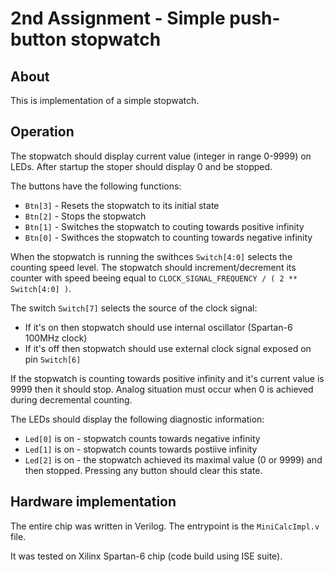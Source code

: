 # 2nd Assignment - Simple push-button stopwatch

## About

This is implementation of a simple stopwatch.

## Operation

The stopwatch should display current value (integer in range 0-9999) on LEDs.
After startup the stoper should display 0 and be stopped.

The buttons have the following functions:

* `Btn[3]` - Resets the stopwatch to its initial state
* `Btn[2]` - Stops the stopwatch
* `Btn[1]` - Switches the stopwatch to couting towards positive infinity
* `Btn[0]` - Swithces the stopwatch to counting towards negative infinity

When the stopwatch is running the swithces `Switch[4:0]` selects the counting speed level.
The stopwatch should increment/decrement its counter with speed beeing equal to `CLOCK_SIGNAL_FREQUENCY / ( 2 ** Switch[4:0] )`.

The switch `Switch[7]` selects the source of the clock signal:

* If it's on then stopwatch should use internal oscillator (Spartan-6 100MHz clock)
* If it's off then stopwatch should use external clock signal exposed on pin `Switch[6]`

If the stopwatch is counting towards positive infinity and it's current value is 9999 then it should stop.
Analog situation must occur when 0 is achieved during decremental counting.

The LEDs should display the following diagnostic information:

* `Led[0]` is on - stopwatch counts towards negative infinity
* `Led[1]` is on - stopwatch counts towards postiive infinity
* `Led[2]` is on - the stopwatch achieved its maximal value (0 or 9999) and then stopped. Pressing any button should clear this state.


## Hardware implementation

The entire chip was written in Verilog. The entrypoint is the `MiniCalcImpl.v` file.

It was tested on Xilinx Spartan-6 chip (code build using ISE suite).
